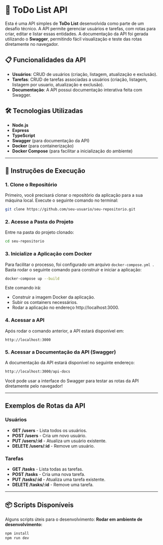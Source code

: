 # 📝 ToDo List API

Esta é uma API simples de **ToDo List** desenvolvida como parte de um desafio técnico. A API permite gerenciar usuários e tarefas, com rotas para criar, editar e listar essas entidades. A documentação da API foi gerada utilizando o **Swagger**, permitindo fácil visualização e teste das rotas diretamente no navegador.

## 📋 Funcionalidades da API
- **Usuários**: CRUD de usuários (criação, listagem, atualização e exclusão).
- **Tarefas**: CRUD de tarefas associadas a usuários (criação, listagem, listagem por usuario, atualização e exclusão).
- **Documentação**: A API possui documentação interativa feita com Swagger.

## 🛠️ Tecnologias Utilizadas
- **Node.js**
- **Express**
- **TypeScript**
- **Swagger** (para documentação da API)
- **Docker** (para containerização)
- **Docker Compose** (para facilitar a inicialização do ambiente)

---

## 🚀 Instruções de Execução

### 1. Clone o Repositório
Primeiro, você precisará clonar o repositório da aplicação para a sua máquina local. Execute o seguinte comando no terminal:

```bash
git clone https://github.com/seu-usuario/seu-repositorio.git
```

### 2. Acesse a Pasta do Projeto
Entre na pasta do projeto clonado:

```bash
cd seu-repositorio
```
### 3. Inicialize a Aplicação com Docker
Para facilitar o processo, foi configurado um arquivo ```docker-compose.yml ```. Basta rodar o seguinte comando para construir e iniciar a aplicação:

```bash
docker-compose up --build
```
Este comando irá:
- Construir a imagem Docker da aplicação.
- Subir os containers necessários.
- Rodar a aplicação no endereço http://localhost:3000.

### 4. Acessar a API
Após rodar o comando anterior, a API estará disponível em:

```arduino
http://localhost:3000
```

### 5. Acessar a Documentação da API (Swagger)
A documentação da API estará disponível no seguinte endereço:

```bash
http://localhost:3000/api-docs
```
Você pode usar a interface do Swagger para testar as rotas da API diretamente pelo navegador!

---

## Exemplos de Rotas da API
### Usuários
- **GET /users** - Lista todos os usuários.
- **POST /users** - Cria um novo usuário.
- **PUT /users/:id** - Atualiza um usuário existente.
- **DELETE /users/:id** - Remove um usuário.
### Tarefas
- **GET /tasks** - Lista todas as tarefas.
- **POST /tasks** - Cria uma nova tarefa.
- **PUT /tasks/:id** - Atualiza uma tarefa existente.
- **DELETE /tasks/:id** - Remove uma tarefa.

---
## 📦 Scripts Disponíveis
Alguns scripts úteis para o desenvolvimento:
**Rodar em ambiente de desenvolvimento:**
```bash
npm install
npm run dev
```
